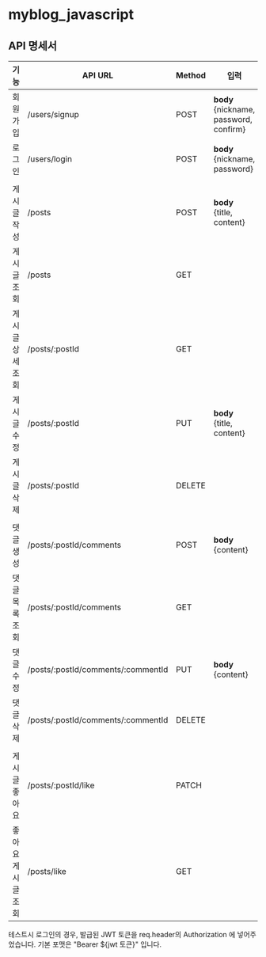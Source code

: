 # myblog_javascript

## API 명세서

| 기능 | API URL | Method | 입력|
| ------ | ------ | ------ | ------ |
| 회원 가입 | /users/signup | POST | **body** <br>{nickname, <br>password, <br>confirm} | 
| 로그인 | /users/login | POST | **body** <br>{nickname, <br>password} |
|  |  |  | | 
| 게시글 작성 | /posts | POST | **body** <br>{title,  <br>content} | 
| 게시글 조회 | /posts | GET | | 
| 게시글 상세조회 | /posts/:postId | GET | | 
| 게시글 수정 | /posts/:postId | PUT | **body** <br>{title, <br>content} | 
| 게시글 삭제 | /posts/:postId | DELETE | | 
|  |  |  | | 
| 댓글 생성 | /posts/:postId/comments | POST | **body** <br>{content} | 
| 댓글 목록 조회 | /posts/:postId/comments | GET | | 
| 댓글 수정 | /posts/:postId/comments/:commentId | PUT | **body** <br>{content} | 
| 댓글 삭제 | /posts/:postId/comments/:commentId | DELETE | | 
|  |  |  | | 
| 게시글 좋아요 | /posts/:postId/like | PATCH |  | 
| 좋아요 게시글 조회 | /posts/like | GET | | 


테스트시 로그인의 경우, 발급된 JWT 토큰을 req.header의 Authorization 에 넣어주었습니다.
기본 포맷은 "Bearer ${jwt 토큰}" 입니다.
